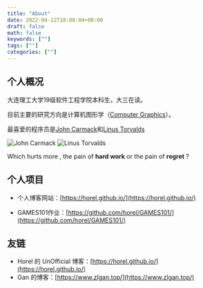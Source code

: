 ```yaml
---
title: "About"
date: 2022-04-22T18:08:04+08:00
draft: false
math: false
keywords: [""]
tags: [""]
categories: [""]
---
```


## 个人概况

大连理工大学19级软件工程学院本科生，大三在读。

目前主要的研究方向是计算机图形学（[Computer Graphics](https://en.wikipedia.org/wiki/Computer_graphics)）。

最喜爱的程序员是[John Carmack](https://en.wikipedia.org/wiki/John_Carmack)和[Linus Torvalds](https://en.wikipedia.org/wiki/Linus_Torvalds)

![John Carmack](https://tva4.sinaimg.cn/large/008ieO5lly8gqmb5tqfs4j30go093wfi.jpg)
![Linus Torvalds](https://pic3.zhimg.com/v2-6ec17a4f184ee3702974b74024d22ba1_720w.jpg?source=7e7ef6e2)

Which hurts more , the pain of **hard work** or the pain of **regret** ?

## 个人项目

- 个人博客网站：[https://horel.github.io/](https://horel.github.io/)

- GAMES101作业：[https://github.com/horel/GAMES101/](https://github.com/horel/GAMES101/)

## 友链

- Horel 的 UnOfficial 博客：[https://horel.github.io/](https://horel.github.io/)
- Gan 的博客：[https://www.zlgan.top/](https://www.zlgan.top/)
